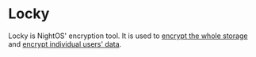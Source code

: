 # Locky

Locky is NightOS' encryption tool. It is used to [encrypt the whole storage](../features/encryption.md#global-encryption) and [encrypt individual users' data](../features/encryption.md#per-user-encryption).
